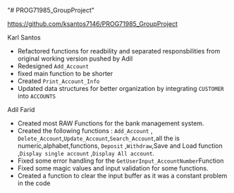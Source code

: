 "# PROG71985_GroupProject" 

https://github.com/ksantos7146/PROG71985_GroupProject




Karl Santos
- Refactored functions for readbility and separated responsbilities from original working version pushed by Adil
- Redesigned `Add_Account`
- fixed main function to be shorter
- Created `Print_Account_Info`
- Updated data structures for better organization by integrating `CUSTOMER` into `ACCOUNTS`

Adil Farid
- Created most RAW Functions for the bank management system.
- Created the following functions : `Add_Account` , `Delete_Account`,`Update_Account`,`Search_Account`,all the is numeric,alphabet,functions, `Deposit` ,`Withdraw`,Save and Load function ,`Display single account` ,`Display All account`.
- Fixed some error handling for the `GetUserInput_AccountNumber`Function
- Fixed some magic values and input validation for some functions.
- Created a function to clear the input buffer as it was a constant problem in the code
